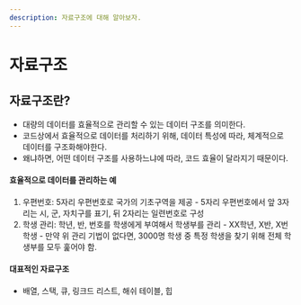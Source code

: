 ```yaml
---
description: 자료구조에 대해 알아보자.
---
```


# 자료구조

## 자료구조란?

* 대량의 데이터를 효율적으로 관리할 수 있는 데이터 구조를 의미한다.
* 코드상에서 효율적으로 데이터를 처리하기 위해, 데이터 특성에 따라, 체계적으로 데이터를 구조화해야한다.
* 왜냐하면, 어떤 데이터 구조를 사용하느냐에 따라, 코드 효율이 달라지기 때문이다.

#### 효율적으로 데이터를 관리하는 예

1. 우편번호: 5자리 우편번호로 국가의 기초구역을 제공 - 5자리 우편번호에서 앞 3자리는 시, 군, 자치구를 표기, 뒤 2자리는 일련번호로 구성 
2. 학생 관리: 학년, 반, 번호를 학생에게 부여해서 학생부를 관리 - XX학년, X반, X번 학생 - 만약 위 관리 기법이 없다면, 3000명 학생 중 특정 학생을 찾기 위해 전체 학생부를 모두 훑어야 함.

#### 대표적인 자료구조

* 배열, 스택, 큐, 링크드 리스트, 해쉬 테이블, 힙 





